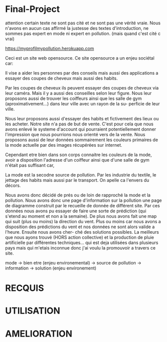 # Final-Project

attention certain texte ne sont pas cité et ne sont pas une vérité vraie. Nous n'avons en aucun cas affirmé la justesse des textes
d'introduction, ne sommes pas expert en mode ni expert en pollution. (mais quand c'est cité c vrai)

https://myprofilmypollution.herokuapp.com

Ceci est un site web opensource. Ce site opensource a un enjeu sociétal car: 

Il vise a aider les personnes par des conseils mais aussi des applications a essayer des coupes de cheveux mais aussi des habits.

Par les coupes de cheveux ils peuvent essayer des coupes de cheveux via leur caméra. Mais il y a aussi des conseilles selon leur figure. 
Nous leur proposons aussi de trouver les coiffeurs ainsi que les salle de gym (aproximativement...) dans leur ville avec un rayon de la su-
perficie de leur ville.

Nous leur proposons aussi d'essayer des habits et fictivement des lieux ou les acheter. Notre site n'a pas de but de vente. C'est pour 
cela que nous avons enlevé le systeme d'account qui pourraient potentiellement donner l'impression que nous pourrions nous
orienté vers de la vente. Nous proposons aussi de leur données sommairement les couleurs primaires de la mode actuelle par des images
récupérées sur internet.

Cependant etre bien dans son corps connaitre les couleurs de la mode, avoir a disposition l'adresse d'un coiffeur ainsi que d'une salle de gym
n'était pas suffisant car,

La mode est la secodne source de pollution. Par les industrie du textile, le jettage des habits mais aussi par le transport. On apelle ca
l'envers du décors.

Nous avons donc décidé de prés ou de loin de rapproché la mode et la pollution. Nous avons donc une page d'information sur la pollution
une page de diagramme construit par le recueille de donnée de différent site. Par ces données nous avons pu essayer de faire une sorte de
prédiction (qui s'etend au moment et non a la semaine). De plus nous avons fait une map qui suit (plus ou moins) la direction du vent.
Plus ou moins car nous avons a disposition des prédictions du vent et nos données ne sont alors valide a l'heure. Ensuite nous avons cher-
ché des solutions possibles. La meilleurs que nous ayons trouvé (HORS action collective) et la production de pluie artificielle par
différentes techniques...
qui est deja utilisées dans plusieurs pays mais qui m'etais inconnue donc j'ai voulu la promouvoir a travers ce site.

mode -> bien etre (enjeu environemental) -> source de pollution -> information -> solution (enjeu environement)

# RECQUIS


# UTILISATION 

# AMELIORATION
